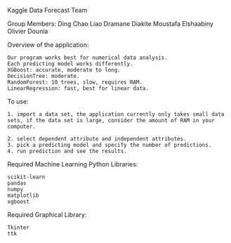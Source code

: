 Kaggle Data Forecast Team

Group Members:
	Ding Chao Liao
  Dramane Diakite
  Moustafa Elshaabiny
  Olivier Dounla

Overview of the application:

	Our program works best for numerical data analysis.
	Each predicting model works differently.
	XGBoost: accurate, moderate to long.
	DecisionTree: moderate.
	RandomForest: 10 trees, slow, requires RAM.
	LinearRegression: fast, best for linear data.


To use:

	1. import a data set, the application currently only takes small data sets, if the data set is large, consider the amount of RAM in your computer.

	2. select dependent attribute and independent attributes.
	3. pick a predicting model and specify the number of predictions.
	4. run prediction and see the results.


Required Machine Learning Python Libraries:

	scikit-learn
	pandas
	numpy
	matplotlib
	xgboost

Required Graphical Library:

	Tkinter
	ttk
